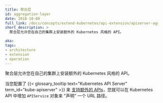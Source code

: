 ```yaml
---
title: 聚合层
id: aggregation-layer
date: 2018-10-08
full_link: /docs/concepts/extend-kubernetes/api-extension/apiserver-aggregation/
short_description: >
  聚合层允许您在自己的集群上安装额外的 Kubernetes 风格的 API。

aka: 
tags:
- architecture
- extension
- operation
---
```


<!--
---
title: Aggregation Layer
id: aggregation-layer
date: 2018-10-08
full_link: /docs/concepts/extend-kubernetes/api-extension/apiserver-aggregation/
short_description: >
  The aggregation layer lets you install additional Kubernetes-style APIs in your cluster.

aka: 
tags:
- architecture
- extension
- operation
---
-->

<!--
 The aggregation layer lets you install additional Kubernetes-style APIs in your cluster.
-->

聚合层允许您在自己的集群上安装额外的 Kubernetes 风格的 API。

<!--more--> 

<!--
When you've configured the {{< glossary_tooltip text="Kubernetes API Server" term_id="kube-apiserver" >}} to [support additional APIs](https://kubernetes.io/docs/tasks/access-kubernetes-api/configure-aggregation-layer/), you can add `APIService` objects to "claim" a URL path in the Kubernetes API.
-->

当您配置了 {{< glossary_tooltip text="Kubernetes API Server" term_id="kube-apiserver" >}} 来 [支持额外的 APIs](https://kubernetes.io/docs/tasks/access-kubernetes-api/configure-aggregation-layer/)，您就可以在 Kubernetes API 中增加 `APIService` 对象来  "声明" 一个 URL 路径。 

